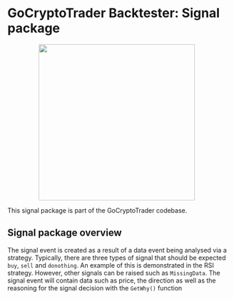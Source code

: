 # GoCryptoTrader Backtester: Signal package

<img src="/backtester/common/backtester.png?raw=true" width="350px" height="350px" hspace="70">



This signal package is part of the GoCryptoTrader codebase.

## Signal package overview

The signal event is created as a result of a data event being analysed via a strategy. Typically, there are three types of signal that should be expected `buy`, `sell` and `donothing`. An example of this is demonstrated in the RSI strategy. However, other signals can be raised such as `MissingData`.
The signal event will contain data such as price, the direction as well as the reasoning for the signal decision with the `GetWhy()` function


